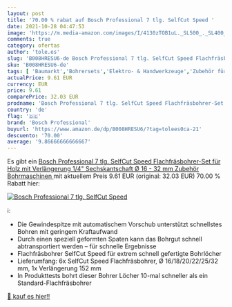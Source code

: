 ```yaml
---
layout: post
title: '70.00 % rabat auf Bosch Professional 7 tlg. SelfCut Speed '
date: 2021-10-28 04:47:53
image: 'https://m.media-amazon.com/images/I/4130zTOB1uL._SL500_._SL400_.jpg'
comments: true
category: ofertas
author: 'tole.es'
slug: 'B008HRESU6-de Bosch Professional 7 tlg. SelfCut Speed Flachfräsbohrer-...'
sku: 'B008HRESU6-de'
tags: [ 'Baumarkt','Bohrersets','Elektro- & Handwerkzeuge','Zubehör für Elektrowerkzeuge','bosch professional', ]
actualPrice: 9.61 EUR
currency: EUR
price: 9.61
comparePrice: 32.03 EUR
prodname: 'Bosch Professional 7 tlg. SelfCut Speed Flachfräsbohrer-Set  für Holz  mit Verlängerung  1/4" Sechskantschaft  Ø 16 - 32 mm  Zubehör Bohrmaschinen '
country: 'de'
flag: '🇩🇪'
brand: 'Bosch Professional'
buyurl: 'https://www.amazon.de/dp/B008HRESU6/?tag=tolees0ca-21'
descuento: '70.00'
average: '9.86666666666667'
---
```


Es gibt ein [Bosch Professional 7 tlg. SelfCut Speed Flachfräsbohrer-Set  für Holz  mit Verlängerung  1/4" Sechskantschaft  Ø 16 - 32 mm  Zubehör Bohrmaschinen ](https://www.amazon.de/dp/B008HRESU6/?tag=tolees0ca-21) mit aktuellem Preis 9.61 EUR (original: 32.03 EUR) 70.00 % Rabatt hier:

[![Bosch Professional 7 tlg. SelfCut Speed ](https://m.media-amazon.com/images/I/4130zTOB1uL._SL500_._SL400_.jpg)](https://www.amazon.de/dp/B008HRESU6/?tag=tolees0ca-21)

ℹ️:

- Die Gewindespitze mit automatischem Vorschub unterstützt schnellstes Bohren mit geringem Kraftaufwand
- Durch einen speziell geformten Spaten kann das Bohrgut schnell abtransportiert werden – für schnelle Ergebnisse
- Flachfräsbohrer SelfCut Speed für extrem schnell gefertigte Bohrlöcher
- Lieferumfang: 6x SelfCut Speed Flachfräsbohrer, Ø 16/18/20/22/25/32 mm, 1x Verlängerung 152 mm
- In Produkttests bohrt dieser Bohrer Löcher 10-mal schneller als ein Standard-Flachfräsbohrer

[🛒 kauf es hier!!](https://www.amazon.de/dp/B008HRESU6/?tag=tolees0ca-21)
